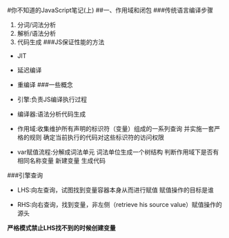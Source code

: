 #你不知道的JavaScript笔记(上)
##一、作用域和闭包
###传统语言编译步骤
  1. 分词/词法分析 
  2. 解析/语法分析 
  3. 代码生成
###JS保证性能的方法
  - JIT
  - 延迟编译
  - 重编译
###一些概念
  - 引擎:负责JS编译执行过程
  
  - 编译器:语法分析代码生成
  
  - 作用域:收集维护所有声明的标识符（变量）组成的一系列查询 并实施一套严格的规则 确定当前执行的代码对这些标识符的访问权限
  
  - var赋值流程:分解成词法单元 词法单位生成一个树结构 判断作用域下是否有相同名称变量 新建变量 生成代码
  
###引擎查询
  
  - LHS:向左查询，试图找到变量容器本身从而进行赋值 赋值操作的目标是谁
  
  - RHS:向右查询，找到变量，非左侧（retrieve his source value）赋值操作的源头
  
  **严格模式禁止LHS找不到的时候创建变量**